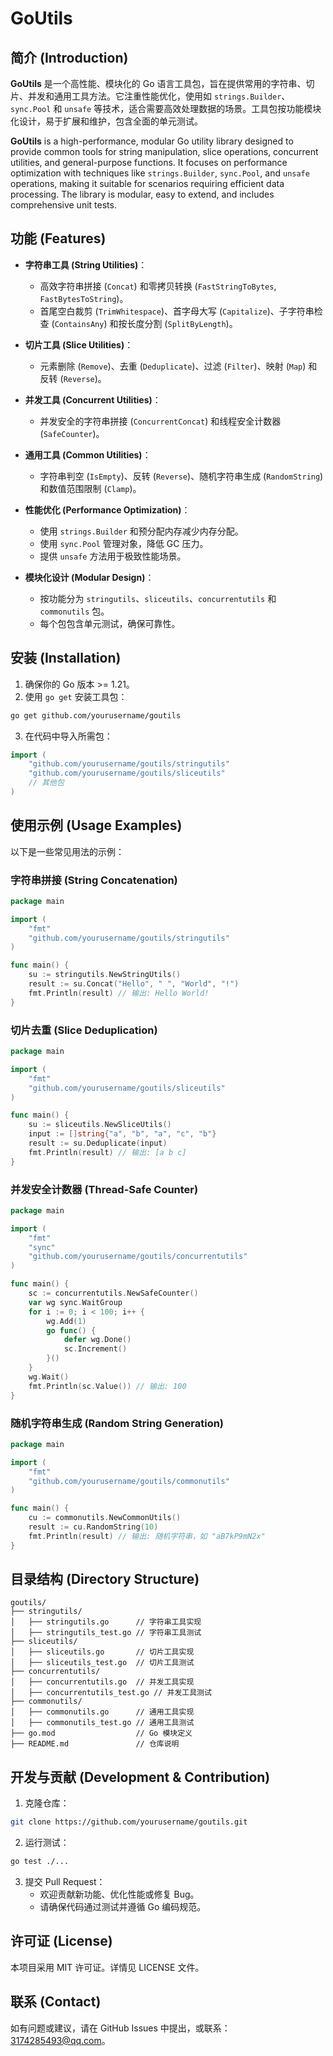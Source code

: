 # GoUtils

## 简介 (Introduction)

**GoUtils** 是一个高性能、模块化的 Go 语言工具包，旨在提供常用的字符串、切片、并发和通用工具方法。它注重性能优化，使用如 `strings.Builder`、`sync.Pool` 和 `unsafe` 等技术，适合需要高效处理数据的场景。工具包按功能模块化设计，易于扩展和维护，包含全面的单元测试。

**GoUtils** is a high-performance, modular Go utility library designed to provide common tools for string manipulation, slice operations, concurrent utilities, and general-purpose functions. It focuses on performance optimization with techniques like `strings.Builder`, `sync.Pool`, and `unsafe` operations, making it suitable for scenarios requiring efficient data processing. The library is modular, easy to extend, and includes comprehensive unit tests.

## 功能 (Features)

- **字符串工具 (String Utilities)**：

  - 高效字符串拼接 (`Concat`) 和零拷贝转换 (`FastStringToBytes`, `FastBytesToString`)。
  - 首尾空白裁剪 (`TrimWhitespace`)、首字母大写 (`Capitalize`)、子字符串检查 (`ContainsAny`) 和按长度分割 (`SplitByLength`)。

- **切片工具 (Slice Utilities)**：

  - 元素删除 (`Remove`)、去重 (`Deduplicate`)、过滤 (`Filter`)、映射 (`Map`) 和反转 (`Reverse`)。

- **并发工具 (Concurrent Utilities)**：

  - 并发安全的字符串拼接 (`ConcurrentConcat`) 和线程安全计数器 (`SafeCounter`)。

- **通用工具 (Common Utilities)**：

  - 字符串判空 (`IsEmpty`)、反转 (`Reverse`)、随机字符串生成 (`RandomString`) 和数值范围限制 (`Clamp`)。

- **性能优化 (Performance Optimization)**：

  - 使用 `strings.Builder` 和预分配内存减少内存分配。
  - 使用 `sync.Pool` 管理对象，降低 GC 压力。
  - 提供 `unsafe` 方法用于极致性能场景。

- **模块化设计 (Modular Design)**：

  - 按功能分为 `stringutils`、`sliceutils`、`concurrentutils` 和 `commonutils` 包。
  - 每个包包含单元测试，确保可靠性。

## 安装 (Installation)

1. 确保你的 Go 版本 &gt;= 1.21。
2. 使用 `go get` 安装工具包：

```bash
go get github.com/yourusername/goutils
```

3. 在代码中导入所需包：

```go
import (
    "github.com/yourusername/goutils/stringutils"
    "github.com/yourusername/goutils/sliceutils"
    // 其他包
)
```

## 使用示例 (Usage Examples)

以下是一些常见用法的示例：

### 字符串拼接 (String Concatenation)

```go
package main

import (
    "fmt"
    "github.com/yourusername/goutils/stringutils"
)

func main() {
    su := stringutils.NewStringUtils()
    result := su.Concat("Hello", " ", "World", "!")
    fmt.Println(result) // 输出: Hello World!
}
```

### 切片去重 (Slice Deduplication)

```go
package main

import (
    "fmt"
    "github.com/yourusername/goutils/sliceutils"
)

func main() {
    su := sliceutils.NewSliceUtils()
    input := []string{"a", "b", "a", "c", "b"}
    result := su.Deduplicate(input)
    fmt.Println(result) // 输出: [a b c]
}
```

### 并发安全计数器 (Thread-Safe Counter)

```go
package main

import (
    "fmt"
    "sync"
    "github.com/yourusername/goutils/concurrentutils"
)

func main() {
    sc := concurrentutils.NewSafeCounter()
    var wg sync.WaitGroup
    for i := 0; i < 100; i++ {
        wg.Add(1)
        go func() {
            defer wg.Done()
            sc.Increment()
        }()
    }
    wg.Wait()
    fmt.Println(sc.Value()) // 输出: 100
}
```

### 随机字符串生成 (Random String Generation)

```go
package main

import (
    "fmt"
    "github.com/yourusername/goutils/commonutils"
)

func main() {
    cu := commonutils.NewCommonUtils()
    result := cu.RandomString(10)
    fmt.Println(result) // 输出: 随机字符串，如 "aB7kP9mN2x"
}
```

## 目录结构 (Directory Structure)

```
goutils/
├── stringutils/
│   ├── stringutils.go      // 字符串工具实现
│   ├── stringutils_test.go // 字符串工具测试
├── sliceutils/
│   ├── sliceutils.go       // 切片工具实现
│   ├── sliceutils_test.go  // 切片工具测试
├── concurrentutils/
│   ├── concurrentutils.go  // 并发工具实现
│   ├── concurrentutils_test.go // 并发工具测试
├── commonutils/
│   ├── commonutils.go      // 通用工具实现
│   ├── commonutils_test.go // 通用工具测试
├── go.mod                  // Go 模块定义
├── README.md               // 仓库说明
```

## 开发与贡献 (Development & Contribution)

1. 克隆仓库：

```bash
git clone https://github.com/yourusername/goutils.git
```

2. 运行测试：

```bash
go test ./...
```

3. 提交 Pull Request：
   - 欢迎贡献新功能、优化性能或修复 Bug。
   - 请确保代码通过测试并遵循 Go 编码规范。

## 许可证 (License)

本项目采用 MIT 许可证。详情见 LICENSE 文件。

## 联系 (Contact)

如有问题或建议，请在 GitHub Issues 中提出，或联系：3174285493@qq.com。
